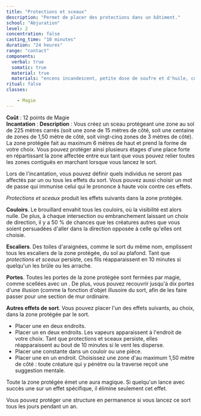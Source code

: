 ```yaml
---
title: "Protections et sceaux"
description: "Permet de placer des protections dans un bâtiment."
school: "Abjuration"
level: 2
concentration: false
casting_time: "10 minutes"
duration: "24 heures"
range: "contact"
components:
  verbal: true
  somatic: true
  material: true
  materials: "encens incandescent, petite dose de soufre et d'huile, cordelette avec des nœuds, petite dose de sang et petit sceptre en argent d'une valeur minimale de 10 po"
ritual: false
classes:

    - Magie
---
```

**Coût** : 12 points de Magie   
**Incantation** : 
**Description** : Vous créez un sceau protégeant une zone au sol de 225 mètres carrés (soit une zone de 15 mètres de côté, soit une centaine de zones de 1,50 mètre de côté, soit vingt-cinq zones de 3 mètres de côté). La zone protégée fait au maximum 6 mètres de haut et prend la forme de votre choix. Vous pouvez protéger ainsi plusieurs étages d'une place forte en répartissant la zone affectée entre eux tant que vous pouvez relier toutes les zones contiguës en marchant lorsque vous lancez le sort.

Lors de l'incantation, vous pouvez définir quels individus ne seront pas affectés par un ou tous les effets du sort. Vous pouvez aussi choisir un mot de passe qui immunise celui qui le prononce à haute voix contre ces effets.

_Protections et sceaux_ produit les effets suivants dans la zone protégée.

**Couloirs**. Le brouillard envahit tous les couloirs, où la visibilité est alors nulle. De plus, à chaque intersection ou embranchement laissant un choix de direction, il y a 50 % de chances que les créatures autres que vous soient persuadées d'aller dans la direction opposée à celle qu'elles ont choisie.

**Escaliers**. Des toiles d'araignées, comme le sort du même nom, emplissent tous les escaliers de la zone protégée, du sol au plafond. Tant que _protections et sceaux_ persiste, ces fils réapparaissent en 10 minutes si quelqu'un les brûle ou les arrache.

**Portes**. Toutes les portes de la zone protégée sont fermées par magie, comme scellées avec un <ST s="verrou-magique"/>. De plus, vous pouvez recouvrir jusqu'à dix portes d'une illusion (comme la fonction d'objet illusoire du sort, afin de les faire passer pour une section de mur ordinaire.

**Autres effets de sort**. Vous pouvez placer l'un des effets suivants, au choix, dans la zone protégée par le sort.
* Placer une <ST s="bouche-magique"/> en deux endroits.
* Placer un <ST s="nuage-puant"/> en deux endroits. Les vapeurs apparaissent à l'endroit de votre choix. Tant que protections et sceaux persiste, elles réapparaissent au bout de 10 minutes si le vent les disperse.
* Placer une <ST s="bourrasque"/> constante dans un couloir ou une pièce.
* Placer une <ST s="suggestion"/> en un endroit. Choisissez une zone d'au maximum 1,50 mètre de côté : toute créature qui y pénètre ou la traverse reçoit une suggestion mentale.

Toute la zone protégée émet une aura magique. Si quelqu'un lance avec succès une <ST s="dissipation-de-la-magie"/> sur un effet spécifique, il élimine seulement cet effet.

Vous pouvez protéger une structure en permanence si vous lancez ce sort tous les jours pendant un an.
